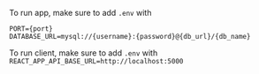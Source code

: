 To run app, make sure to add `.env` with 
```
PORT={port}
DATABASE_URL=mysql://{username}:{password}@{db_url}/{db_name}
```
To run client, make sure to add `.env` with `REACT_APP_API_BASE_URL=http://localhost:5000`